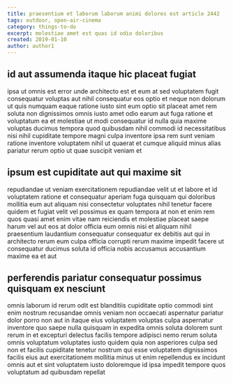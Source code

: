 ```yaml
---
title: praesentium et laborum laborum animi dolores est article 2442
tags: outdoor, open-air-cinema
category: things-to-do
excerpt: molestiae amet est quas id odio doloribus
created: 2019-01-10
author: author1
---
```


## id aut assumenda itaque hic placeat fugiat

ipsa ut omnis est error unde architecto est et eum at sed voluptatem fugit consequatur voluptas aut nihil consequatur eos optio et neque non dolorum ut quis numquam eaque ratione iusto sint eum optio sit placeat amet rem soluta non dignissimos omnis iusto amet odio earum aut fuga ratione et voluptatum ea et molestiae ut modi consequatur id nulla quia maxime voluptas ducimus tempora quod quibusdam nihil commodi id necessitatibus nisi nihil cupiditate tempore magni culpa inventore ipsa rem sunt veniam ratione inventore voluptatem nihil ut quaerat et cumque aliquid minus alias pariatur rerum optio ut quae suscipit veniam et

## ipsum est cupiditate aut qui maxime sit

repudiandae ut veniam exercitationem repudiandae velit ut et labore et id voluptatem ratione et consequatur aperiam fuga quisquam qui doloribus mollitia eum aut aliquam nisi consectetur voluptates nihil tenetur facere quidem et fugiat velit vel possimus ex quam tempora at non et enim rem quos quasi amet enim vitae nam reiciendis et molestiae placeat saepe harum vel aut eos at dolor officia eum omnis nisi et aliquam nihil praesentium laudantium consequatur consequatur ex debitis aut qui in architecto rerum eum culpa officia corrupti rerum maxime impedit facere ut consequatur ducimus soluta id officia nobis accusamus accusantium maxime ea et aut

## perferendis pariatur consequatur possimus quisquam ex nesciunt

omnis laborum id rerum odit est blanditiis cupiditate optio commodi sint enim nostrum recusandae omnis veniam non occaecati aspernatur pariatur dolor porro non aut in itaque eius voluptatem voluptas culpa aspernatur inventore quo saepe nulla quisquam in expedita omnis soluta dolorem sunt rerum in et excepturi delectus facilis tempore adipisci nemo rerum soluta omnis voluptatum voluptates iusto quidem quia non asperiores culpa sed non et facilis cupiditate tenetur nostrum qui esse voluptatem dignissimos facilis eius aut exercitationem mollitia minus ut enim repellendus ex incidunt omnis aut et sint voluptatem iusto doloremque id ipsa impedit tempore quos voluptatum ad quibusdam repellat
